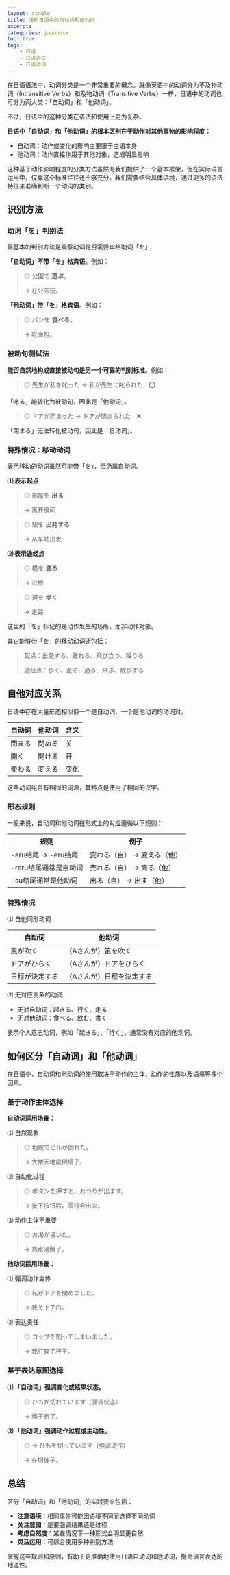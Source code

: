 ```yaml
---
layout: single
title: 浅析日语中的自动词和他动词
excerpt: 
categories: japanese
toc: true
tags:
    - 日语
    - 日语语法
    - 日语动词
---
```


在日语语法中，动词分类是一个非常重要的概念。就像英语中的动词分为不及物动词（Intransitive Verbs）和及物动词（Transitive Verbs）一样，日语中的动词也可分为两大类：「自动词」和「他动词」。

不过，日语中的这种分类在语法和使用上更为复杂。

**日语中「自动词」和「他动词」的根本区别在于动作对其他事物的影响程度：**

* 自动词：动作或变化的影响主要限于主语本身
* 他动词：动作直接作用于其他对象，造成明显影响

这种基于动作影响程度的分类方法虽然为我们提供了一个基本框架，但在实际语言运用中，仅靠这个标准往往还不够充分。我们需要结合具体语境，通过更多的语法特征来准确判断一个动词的类别。

## 识别方法

### 助词「を」判别法

最基本的判别方法是观察动词是否需要宾格助词「を」：

**「自动词」不带「を」格宾语**。例如：

> ◎ 公園で **遊ぶ**。
>
> → 在公园玩。

**「他动词」带「を」格宾语**。例如：

> ◎ パンを **食べる**。
>
> → 吃面包。

### 被动句测试法

**能否自然地构成直接被动句是另一个可靠的判别标准**。例如：

> ◎ 先生が私を叱った → 私が先生に叱られた　⭕️

「叱る」能转化为被动句，因此是「他动词」。

> ◎ ドアが閉まった → ドアが閉まられた　❌

「閉まる」无法转化被动句，因此是「自动词」。

### 特殊情况：移动动词

表示移动的动词虽然可能带「を」，但仍属自动词。

**⑴ 表示起点**

> ◎ 部屋を **出る**
>
> → 离开房间

> ◎ 駅を **出発する**
>
> → 从车站出发

**⑵ 表示途经点**

> ◎ 橋を **渡る**
>
> → 过桥

> ◎ 道を **歩く**
>
> → 走路

这里的「を」标记的是动作发生的场所，而非动作对象。

其它能够带「を」的移动动词还包括：

> 起点：出発する、離れる、飛び立つ、降りる
>
> 途经点：歩く、走る、通る、飛ぶ、散歩する

## 自他对应关系

日语中存在大量形态相似但一个是自动词、一个是他动词的动词对。

自动词 | 他动词 | 含义
--- | --- | ---
閉まる | 閉める | 关
開く | 開ける | 开
変わる | 変える | 变化

这些动词组合有相同的词源，其特点是使用了相同的汉字。

### 形态规则

一般来说，自动词和他动词在形式上的对应遵循以下规则：

规则 | 例子
--- | ---
-aru结尾 → -eru结尾 | 変わる（自） → 変える（他）
-reru结尾通常是自动词 | 売れる（自） → 売る（他）
-su结尾通常是他动词 | 出る（自） → 出す（他）

### 特殊情况

⑴ 自他同形动词

自动词 | 他动词
--- | ---
風が吹く |<span class='more'>（Aさんが）</span>笛を吹く 
ドアがひらく |<span class='more'>（Aさんが）</span>ドアをひらく
日程が決定する |<span class='more'>（Aさんが）</span>日程を決定する

⑵ 无对应关系的动词

- 无对自动词：起きる、行く、走る
- 无对他动词：食べる、飲む、書く

表示个人意志动词，例如「起きる」、「行く」，通常没有对应的他动词。

## 如何区分「自动词」和「他动词」

在日语中，自动词和他动词的使用取决于动作的主体、动作的性质以及语境等多个因素。

### 基于动作主体选择

**自动词适用场景：**

⑴ 自然现象

> ◎ 地震でビルが倒れた。
>
> → 大楼因地震倒塌了。

⑵ 自动化过程

> ◎ ボタンを押すと、おつりが出ます。
>
> → 按下按钮后，零钱会出来。

⑶ 动作主体不重要

> ◎ お湯が沸いた。
> 
> → 热水沸腾了。

**他动词适用场景：**

⑴ 强调动作主体

> ◎ 私がドアを閉めました。
>
> → 我关上了门。

⑵ 表达责任

> ◎ コップを割ってしまいました。
> 
> → 我打碎了杯子。

### 基于表达意图选择

**⑴ 「自动词」强调变化或结果状态。**

> ◎ ひもが切れています（强调状态）
>
> → 绳子断了。

**⑵ 「他动词」强调动作过程或主动性。**

> ◎ → ひもを切っています（强调动作）
> 
> → 在切绳子。

## 总结

区分「自动词」和「他动词」的实践要点包括：

- **注意语境**：相同事件可能因语境不同而选择不同动词
- **关注意图**：是要强调结果还是过程
- **考虑自然度**：某些情况下一种形式会明显更自然
- **灵活运用**：可综合使用多种判别方法

掌握这些规则和原则，有助于更准确地使用日语自动词和他动词，提高语言表达的地道性。
